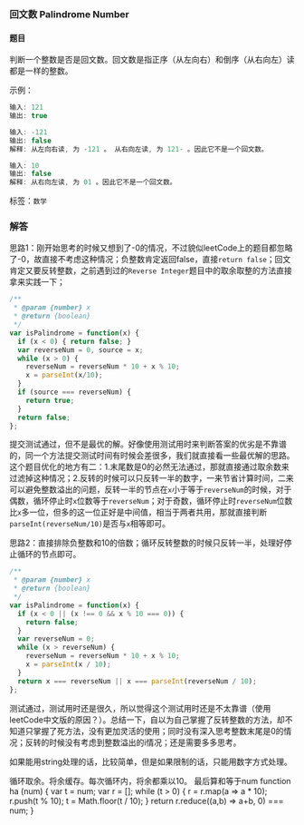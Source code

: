 ### 回文数 Palindrome Number

#### 题目

判断一个整数是否是回文数。回文数是指正序（从左向右）和倒序（从右向左）读都是一样的整数。 

示例：

```javascript
输入: 121
输出: true

输入: -121
输出: false
解释: 从左向右读, 为 -121 。 从右向左读, 为 121- 。因此它不是一个回文数。

输入: 10
输出: false
解释: 从右向左读, 为 01 。因此它不是一个回文数。
```

标签：`数学`

### 解答

思路1：刚开始思考的时候又想到了-0的情况，不过貌似leetCode上的题目都忽略了-0，故直接不考虑这种情况；负整数肯定返回false，直接`return false`；回文肯定又要反转整数，之前遇到过的`Reverse Integer`题目中的取余取整的方法直接拿来实践一下；

```javascript
/**
 * @param {number} x
 * @return {boolean}
 */
var isPalindrome = function(x) {
  if (x < 0) { return false; }
  var reverseNum = 0, source = x;
  while (x > 0) {
    reverseNum = reverseNum * 10 + x % 10;
    x = parseInt(x/10);
  }
  if (source === reverseNum) {
    return true;
  }
  return false;
};
```

提交测试通过，但不是最优的解。好像使用测试用时来判断答案的优劣是不靠谱的，同一个方法提交测试时间有时候会差很多，我们就直接看一些最优解的思路。这个题目优化的地方有二：1.末尾数是0的必然无法通过，那就直接通过取余数来过滤掉这种情况；2.反转的时候可以只反转一半的数字，一来节省计算时间，二来可以避免整数溢出的问题，反转一半的节点在`x`小于等于`reverseNum`的时候，对于偶数，循环停止时`x`位数等于`reverseNum`；对于奇数，循环停止时`reverseNum`位数比`x`多一位，但多的这一位正好是中间值，相当于两者共用，那就直接判断`parseInt(reverseNum/10)`是否与`x`相等即可。

思路2：直接排除负整数和10的倍数；循环反转整数的时候只反转一半，处理好停止循环的节点即可。

```javascript
/**
 * @param {number} x
 * @return {boolean}
 */
var isPalindrome = function(x) {
  if (x < 0 || (x !== 0 && x % 10 === 0)) {
    return false;
  }
  var reverseNum = 0;
  while (x > reverseNum) {
    reverseNum = reverseNum * 10 + x % 10;
    x = parseInt(x / 10);
  }
  return x === reverseNum || x === parseInt(reverseNum / 10);
};
```

测试通过，测试用时还是很久，所以觉得这个测试用时还是不太靠谱（使用leetCode中文版的原因？）。总结一下，自以为自己掌握了反转整数的方法，却不知道只掌握了死方法，没有更加灵活的使用；同时没有深入思考整数末尾是0的情况；反转的时候没有考虑到整数溢出的i情况；还是需要多多思考。


如果能用string处理的话，比较简单，但是如果限制的话，只能用数字方式处理。


循环取余。将余缓存。每次循环内，将余都乘以10。 最后算和等于num
function ha (num) {
  var t = num;
  var r = [];
  while (t > 0) {
    r = r.map(a => a * 10);
    r.push(t % 10);
    t =  Math.floor(t / 10);
  }
  return r.reduce((a,b) => a+b, 0) === num;
}

